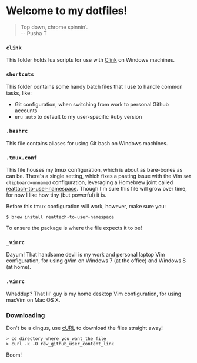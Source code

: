 Welcome to my dotfiles!
=======================

> Top down, chrome spinnin'.<br/>
> -- Pusha T

### `clink`
This folder holds lua scripts for use with [Clink](http://mridgers.github.io/clink/) on Windows machines.

### `shortcuts`
This folder contains some handy batch files that I use to handle common tasks, like:
  - Git configuration, when switching from work to personal Github accounts
  - `uru auto` to default to my user-specific Ruby version

### `.bashrc`
This file contains aliases for using Git bash on Windows machines.

### `.tmux.conf`
This file houses my tmux configuration, which is about as bare-bones as can be. There's a single setting, which fixes a pasting issue with the Vim `set clipboard=unnamed` configuration, leveraging a Homebrew joint called [reattach-to-user-namespace](https://github.com/ChrisJohnsen/tmux-MacOSX-pasteboard). Though I'm sure this file will grow over time, for now I like how tiny (but powerful) it is.

Before this tmux configuration will work, however, make sure you:

`$ brew install reattach-to-user-namespace`

To ensure the package is where the file expects it to be!

### `_vimrc`
Dayum! That handsome devil is my work and personal laptop Vim configuration, for using gVim on Windows 7 (at the office) and Windows 8 (at home).

### `.vimrc`
Whaddup? That lil' guy is my home desktop Vim configuration, for using macVim on Mac OS X.

### Downloading
Don't be a dingus, use [cURL](http://curl.haxx.se/) to download the files straight away!

```
> cd directory_where_you_want_the_file
> curl -k -O raw_github_user_content_link
```

Boom!
